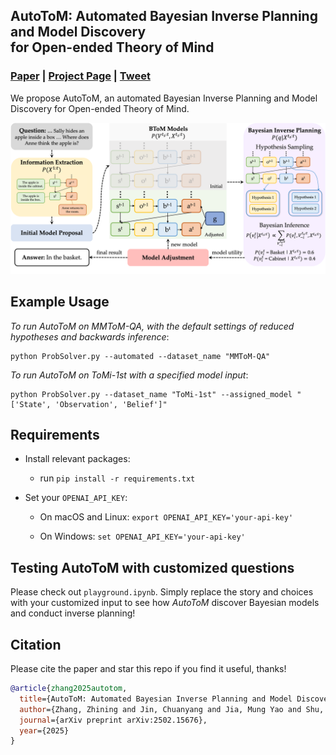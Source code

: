 ## AutoToM: Automated Bayesian Inverse Planning and Model Discovery<br>for Open-ended Theory of Mind
### [Paper](https://arxiv.org/abs/2502.15676) | [Project Page](https://chuanyangjin.com/AutoToM) | [Tweet](https://x.com/chuanyang_jin/status/1894737913499246665)

We propose AutoToM, an automated Bayesian Inverse Planning and Model Discovery for Open-ended Theory of Mind. 

![intro](visuals/intro.png)

## Example Usage

*To run AutoToM on MMToM-QA, with the default settings of reduced hypotheses and backwards inference*: 

    python ProbSolver.py --automated --dataset_name "MMToM-QA"

*To run AutoToM on ToMi-1st with a specified model input*: 

    python ProbSolver.py --dataset_name "ToMi-1st" --assigned_model "['State', 'Observation', 'Belief']"

## Requirements

- Install relevant packages:
    - run
    ``
        pip install -r requirements.txt
    ``
- Set your `OPENAI_API_KEY`:

    - On macOS and Linux:
    `export OPENAI_API_KEY='your-api-key'`
    
    - On Windows: `set OPENAI_API_KEY='your-api-key'`

## Testing AutoToM with customized questions

Please check out ``playground.ipynb``. Simply replace the story and choices with your customized input to see how *AutoToM* discover Bayesian models and conduct inverse planning!

## Citation

Please cite the paper and star this repo if you find it useful, thanks!

```bibtex
@article{zhang2025autotom,
  title={AutoToM: Automated Bayesian Inverse Planning and Model Discovery for Open-ended Theory of Mind},
  author={Zhang, Zhining and Jin, Chuanyang and Jia, Mung Yao and Shu, Tianmin},
  journal={arXiv preprint arXiv:2502.15676},
  year={2025}
}
```
